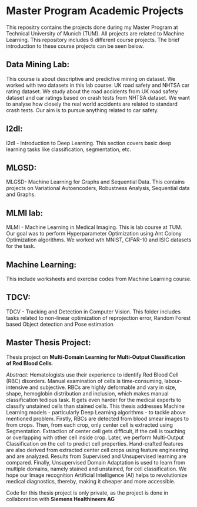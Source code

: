 # Master Program Academic Projects

This repositry contains the projects done during my Master Program at Technical University of Munich (TUM). All projects are related to Machine Learning. This repository includes 6 different course projects. The brief introduction to these course projects can be seen below.

## Data Mining Lab:
This course is about descriptive and predictive mining on dataset. We worked with two datasets in this lab course: UK road safety and NHTSA car rating dataset. We study about the road accidents from UK road safety dataset and car ratings based on crash tests from NHTSA dataset. We want to analyse how closely the real world accidents are related to standard crash tests. Our aim is to pursue anything related to car safety.

## I2dl:
I2dl -  Introduction to Deep Learning. This section covers basic deep learning tasks like classification, segmentation, etc.

## MLGSD:
MLGSD- Machine Learning for Graphs and Sequential Data. This contains projects on  Variational Autoencoders, Robustness Analysis, Sequential data and Graphs.

## MLMI lab:
MLMI - Machine Learning in Medical Imaging. This is lab course at TUM. Our goal was to perform Hyperparameter Optimization using Ant Colony Optimization algorithms. We worked wth MNIST, CIFAR-10 and ISIC datasets for the task.

## Machine Learning:
This include worksheets and exercise codes from Machine Learning course.

## TDCV:
TDCV - Tracking and Detection in Computer Vision. This folder includes tasks related to non-linear optimization of reprojection error, Random Forest based Object detection and Pose estimation

## Master Thesis Project:
Thesis project on **Multi-Domain Learning for Multi-Output Classification of Red Blood Cells**. 

_Abstract:_ Hematologists use their experience to identify Red Blood Cell (RBC) disorders. Manual examination of cells is time-consuming, labour-intensive and subjective. RBCs are highly deformable and vary in size, shape, hemoglobin distribution and inclusion, which makes manual classification tedious task. It gets even harder for the medical experts to classify unstained cells than stained cells. This thesis addresses Machine Learning models - particularly Deep Learning algorithms - to tackle above mentioned problem. Firstly, RBCs are detected from blood smear images to from crops. Then, from each crop, only center cell is extracted using Segmentation. Extraction of center cell gets difficult, if the cell is touching or overlapping with other cell inside crop. Later, we perform Multi-Output Classification on the cell to predict cell properties. Hand-crafted features are also derived from extracted center cell crops using feature engineering and are analyzed. Results from Supervised and Unsupervised learning are compared. Finally, Unsupervised Domain Adaptation is used to learn from multiple domains, namely stained and unstained, for cell classification. We hope our Image recognition Artificial Intelligence (AI) helps to revolutionize medical diagnostics, thereby, making it cheaper and more accessible.


Code for this thesis project is only private, as the project is done in collaboration with **Siemens Healthineers AG**
